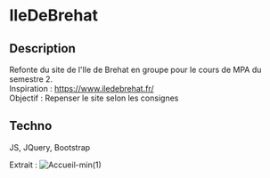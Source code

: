 # IleDeBrehat

## Description

Refonte du site de l'Ile de Brehat en groupe pour le cours de MPA du semestre 2.
<br>
Inspiration : https://www.iledebrehat.fr/ <br>
Objectif : Repenser le site selon les consignes

## Techno

JS, JQuery, Bootstrap


Extrait :
![Accueil-min(1)](https://user-images.githubusercontent.com/77757761/211947400-821b3d73-71f0-4814-99da-ca13d295b5ee.png)
